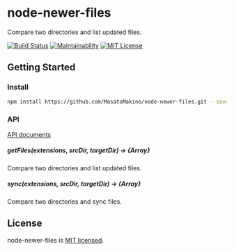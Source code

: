 # node-newer-files

Compare two directories and list updated files.

[![Build Status](https://travis-ci.org/MasatoMakino/node-newer-files.svg?branch=master)](https://travis-ci.org/MasatoMakino/node-newer-files)
[![Maintainability](https://api.codeclimate.com/v1/badges/6803fc1185400f604649/maintainability)](https://codeclimate.com/github/MasatoMakino/node-newer-files/maintainability)
[![MIT License](http://img.shields.io/badge/license-MIT-blue.svg?style=flat)](LICENSE)

## Getting Started

### Install

```bash
npm install https://github.com/MasatoMakino/node-newer-files.git --save-dev
```

### API

[API documents](https://masatomakino.github.io/node-newer-files/api/)

##### getFiles(extensions, srcDir, targetDir) → {Array}

Compare two directories and list updated files.

##### sync(extensions, srcDir, targetDir) → {Array}

Compare two directories and sync files.

## License

node-newer-files is [MIT licensed](LICENSE).
